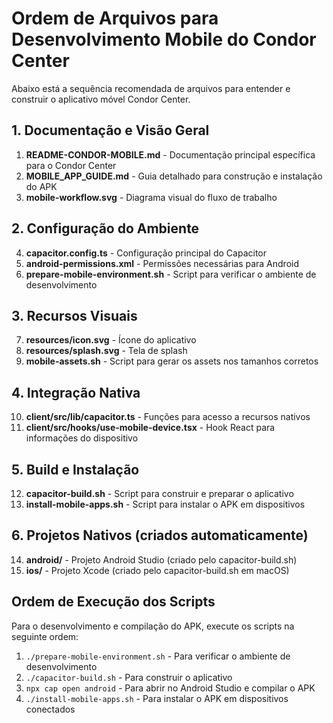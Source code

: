 # Ordem de Arquivos para Desenvolvimento Mobile do Condor Center

Abaixo está a sequência recomendada de arquivos para entender e construir o aplicativo móvel Condor Center.

## 1. Documentação e Visão Geral

1. **README-CONDOR-MOBILE.md** - Documentação principal específica para o Condor Center
2. **MOBILE_APP_GUIDE.md** - Guia detalhado para construção e instalação do APK
3. **mobile-workflow.svg** - Diagrama visual do fluxo de trabalho

## 2. Configuração do Ambiente

4. **capacitor.config.ts** - Configuração principal do Capacitor
5. **android-permissions.xml** - Permissões necessárias para Android
6. **prepare-mobile-environment.sh** - Script para verificar o ambiente de desenvolvimento

## 3. Recursos Visuais

7. **resources/icon.svg** - Ícone do aplicativo
8. **resources/splash.svg** - Tela de splash
9. **mobile-assets.sh** - Script para gerar os assets nos tamanhos corretos

## 4. Integração Nativa

10. **client/src/lib/capacitor.ts** - Funções para acesso a recursos nativos
11. **client/src/hooks/use-mobile-device.tsx** - Hook React para informações do dispositivo

## 5. Build e Instalação

12. **capacitor-build.sh** - Script para construir e preparar o aplicativo
13. **install-mobile-apps.sh** - Script para instalar o APK em dispositivos

## 6. Projetos Nativos (criados automaticamente)

14. **android/** - Projeto Android Studio (criado pelo capacitor-build.sh)
15. **ios/** - Projeto Xcode (criado pelo capacitor-build.sh em macOS)

## Ordem de Execução dos Scripts

Para o desenvolvimento e compilação do APK, execute os scripts na seguinte ordem:

1. `./prepare-mobile-environment.sh` - Para verificar o ambiente de desenvolvimento
2. `./capacitor-build.sh` - Para construir o aplicativo
3. `npx cap open android` - Para abrir no Android Studio e compilar o APK
4. `./install-mobile-apps.sh` - Para instalar o APK em dispositivos conectados